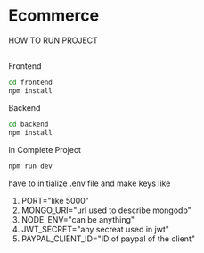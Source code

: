 # Ecommerce

HOW TO RUN PROJECT
##
Frontend
```bash
cd frontend
npm install
```
 Backend
 ```bash
cd backend
npm install
```
In Complete Project
 ```bash
npm run dev
```
have to initialize .env file and make keys like
1. PORT="like 5000"
2. MONGO_URI="url used to describe mongodb"
3. NODE_ENV="can be anything"
4. JWT_SECRET="any secreat used in jwt"
5. PAYPAL_CLIENT_ID="ID of paypal of the client"
